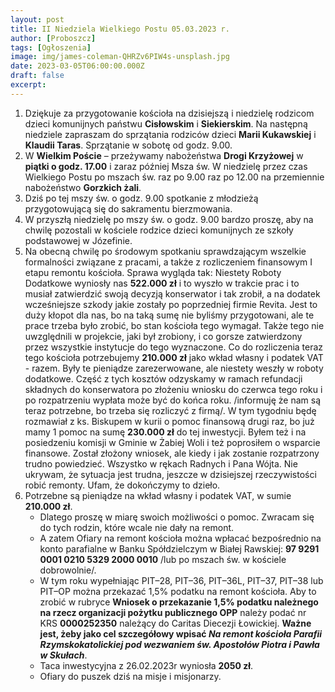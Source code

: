 ```yaml
---
layout: post
title: II Niedziela Wielkiego Postu 05.03.2023 r.
author: [Proboszcz]
tags: [Ogłoszenia]
image: img/james-coleman-QHRZv6PIW4s-unsplash.jpg
date: 2023-03-05T06:00:00.000Z
draft: false
excerpt: 
---
```


1. Dziękuje za przygotowanie kościoła na dzisiejszą i niedzielę rodzicom dzieci komunijnych państwu **Cisłowskim** i **Siekierskim**. Na następną niedziele zapraszam do sprzątania rodziców dzieci **Marii Kukawskiej** i **Klaudii Taras**. Sprzątanie w sobotę od godz. 9.00.
2. W **Wielkim Poście** – przeżywamy nabożeństwa **Drogi Krzyżowej** w **piątki o godz. 17.00** i zaraz później Msza św. W niedzielę przez czas Wielkiego Postu po mszach św. raz po 9.00 raz po 12.00 na przemiennie nabożeństwo **Gorzkich żali**.
3. Dziś po tej mszy św. o godz. 9.00 spotkanie z młodzieżą przygotowującą się do sakramentu bierzmowania.
4. W przyszłą niedzielę po mszy św. o godz. 9.00 bardzo proszę, aby na chwilę pozostali w kościele rodzice dzieci komunijnych ze szkoły podstawowej w Józefinie.
5. Na obecną chwilę po środowym spotkaniu sprawdzającym wszelkie formalności związane z pracami, a także z rozliczeniem finansowym I etapu remontu kościoła. Sprawa wygląda tak:
   Niestety Roboty Dodatkowe wyniosły nas **522.000 zł** i to wyszło w trakcie prac i to musiał
   zatwierdzić swoją decyzją konserwator i tak zrobił, a na dodatek wcześniejsze szkody jakie
   zostały po poprzedniej firmie Revita. Jest to duży kłopot dla nas, bo na taką sumę nie byliśmy
   przygotowani, ale te prace trzeba było zrobić, bo stan kościoła tego wymagał. Także tego nie
   uwzględnili w projekcie, jaki był zrobiony, i co gorsze zatwierdzony przez wszystkie instytucje do
   tego wyznaczone. Co do rozliczenia teraz tego kościoła potrzebujemy **210.000 zł** jako wkład własny i
   podatek VAT - razem. Były te pieniądze zarezerwowane, ale niestety weszły w roboty dodatkowe.
   Część z tych kosztów odzyskamy w ramach refundacji składnych do konserwatora po złożeniu
   wniosku do czerwca tego roku i po rozpatrzeniu wypłata może być do końca roku. /informuję że
   nam są teraz potrzebne, bo trzeba się rozliczyć z firmą/. W tym tygodniu będę rozmawiał z ks.
   Biskupem w kurii o pomoc finansową drugi raz, bo już mamy 1 pomoc na sumę **230.000 zł** do tej
   inwestycji. Byłem też i na posiedzeniu komisji w Gminie w Żabiej Woli i też poprosiłem o wsparcie
   finansowe. Został złożony wniosek, ale kiedy i jak zostanie rozpatrzony trudno powiedzieć.
   Wszystko w rękach Radnych i Pana Wójta. Nie ukrywam, że sytuacja jest trudna, jeszcze w dzisiejszej
   rzeczywistości robić remonty. Ufam, że dokończymy to dzieło.
6. Potrzebne są pieniądze na wkład własny i podatek VAT, w sumie **210.000 zł**.
   - Dlatego proszę w miarę swoich możliwości o pomoc. Zwracam się do tych rodzin, które wcale nie dały na remont.
   - A zatem Ofiary na remont kościoła można wpłacać bezpośrednio na konto parafialne w Banku Spółdzielczym w Białej Rawskiej: **97 9291 0001 0210 5329 2000 0010** /lub po mszach św. w kościele dobrowolnie/.
   - W tym roku wypełniając PIT–28, PIT–36, PIT–36L, PIT–37, PIT–38 lub PIT–OP można przekazać 1,5% podatku na remont kościoła. Aby to zrobić w rubryce **Wniosek o przekazanie 1,5% podatku należnego na rzecz organizacji pożytku publicznego OPP** należy podać nr KRS **0000252350** należący do Caritas Diecezji Łowickiej. **Ważne jest, żeby jako cel szczegółowy wpisać _Na remont kościoła Parafii Rzymskokatolickiej pod wezwaniem św. Apostołów Piotra i Pawła w Skułach_**.
   - Taca inwestycyjna z 26.02.2023r wyniosła **2050 zł**.
   - Ofiary do puszek dziś na misje i misjonarzy.

